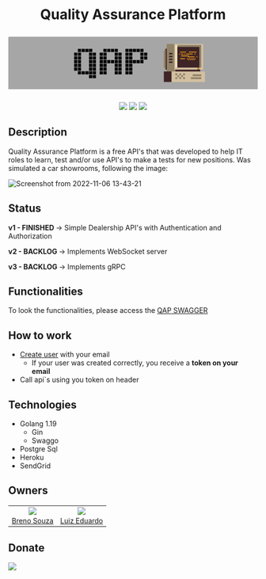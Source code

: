 <h1 align="center">
    <p>Quality Assurance Platform</p>
    <img alt="Quality Assurance Platform" src="./image/qap_8_bit.png">
</h1>

<p align="center">
    <img src="https://img.shields.io/static/v1?label=go&message=1.18&color=blue&logo=go">
    <img src="https://img.shields.io/badge/version-1.0.0-lightgrey">
    <img src="https://img.shields.io/badge/tests-passed-brightgreen">
</p>

## Description
Quality Assurance Platform is a free API's that was developed to help IT roles to learn, test and/or use API's to make a tests for new positions.
Was simulated a car showrooms, following the image:

![Screenshot from 2022-11-06 13-43-21](https://user-images.githubusercontent.com/5350132/200174287-31fcfd54-dc43-44ef-8766-de7ff3c506ec.png)


## Status
<b> v1 - FINISHED </b> -> Simple Dealership API's with Authentication and Authorization

<b> v2 - BACKLOG </b> -> Implements WebSocket server

<b> v3 -  BACKLOG </b> -> Implements gRPC

## Functionalities
To look the functionalities, please access the <a href="https://qap-ws.herokuapp.com/swagger/index.html">QAP SWAGGER</a>

## How to work
- <a href="https://qap-ws.herokuapp.com/swagger/index.html#/users/post_user">Create user</a> with your email
  - If your user was created correctly, you receive a **token on your email**
- Call api`s using you token on header

## Technologies
- Golang 1.19
  - Gin
  - Swaggo
- Postgre Sql
- Heroku
- SendGrid

## Owners
<table>
    <tr>
        <td align=center>
            <img src="https://avatars.githubusercontent.com/u/5350132?v=4" width=115><br><a href='https://github.com/brenos'>Breno Souza</a>
        </td>
        <td align=center>
            <img src="https://avatars.githubusercontent.com/u/36016665?v=4" width=115><br><a href='https://github.com/luuizeduardo'>Luiz Eduardo</a>
        </td>
    </tr>
</table>

## Donate
[![](https://www.paypalobjects.com/en_US/i/btn/btn_donateCC_LG.gif)](https://www.paypal.com/donate/?business=QBE4BAJYF5NRY&no_recurring=0&item_name=Help+us+keep+this+platform+online&currency_code=BRL)

